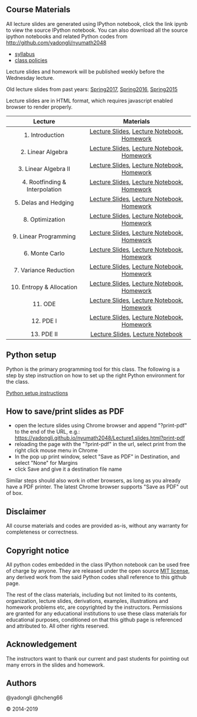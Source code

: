 ## Course Materials

All lecture slides are generated using IPython notebook, click the link ipynb to view the source
IPython notebook. You can also download all the source ipython notebooks and related Python codes from 
http://github.com/yadongli/nyumath2048 

* [syllabus](http://nbviewer.jupyter.org/github/yadongli/nyumath2048/blob/master/syllabus.ipynb)
* [class policies](http://nbviewer.ipython.org/github/yadongli/nyumath2048/blob/master/ClassPolicies.ipynb)

Lecture slides and homework will be published weekly before the Wednesday lecture. 

Old lecture slides from past years:  [Spring2017](http://yadongli.github.io/nyumath2048/2017Spring/), [Spring2016](http://yadongli.github.io/nyumath2048/2016Spring/),  [Spring2015](http://yadongli.github.io/nyumath2048/2015Spring/)

Lecture slides are in HTML format, which requires javascript enabled browser to render properly. 


| Lecture | Materials |
| :---: | :---: |
| 1. Introduction | [Lecture Slides](Lecture1.slides.html),  [Lecture Notebook](http://nbviewer.ipython.org/github/yadongli/nyumath2048/blob/master/Lecture1.ipynb), [Homework](http://nbviewer.ipython.org/github/yadongli/nyumath2048/blob/master/Homework1.ipynb) |
| 2. Linear Algebra | [Lecture Slides](Lecture2.slides.html),  [Lecture Notebook](http://nbviewer.ipython.org/github/yadongli/nyumath2048/blob/master/Lecture2.ipynb), [Homework](http://nbviewer.ipython.org/github/yadongli/nyumath2048/blob/master/Homework2.ipynb) |
| 3. Linear Algebra II | [Lecture Slides](Lecture3.slides.html),  [Lecture Notebook](http://nbviewer.ipython.org/github/yadongli/nyumath2048/blob/master/Lecture3.ipynb), [Homework](http://nbviewer.ipython.org/github/yadongli/nyumath2048/blob/master/Homework3.ipynb) |
| 4. Rootfinding & Interpolation | [Lecture Slides](Lecture4.slides.html),  [Lecture Notebook](http://nbviewer.ipython.org/github/yadongli/nyumath2048/blob/master/Lecture4.ipynb), [Homework](http://nbviewer.ipython.org/github/yadongli/nyumath2048/blob/master/Homework4.ipynb) |
| 5. Delas and Hedging  | [Lecture Slides](Lecture5.slides.html),  [Lecture Notebook](http://nbviewer.ipython.org/github/yadongli/nyumath2048/blob/master/Lecture5.ipynb), [Homework](http://nbviewer.ipython.org/github/yadongli/nyumath2048/blob/master/Homework5.ipynb) |
| 8. Optimization  | [Lecture Slides](Lecture8.slides.html),  [Lecture Notebook](http://nbviewer.ipython.org/github/yadongli/nyumath2048/blob/master/Lecture8.ipynb), [Homework](http://nbviewer.ipython.org/github/yadongli/nyumath2048/blob/master/Homework8.ipynb) |
| 9. Linear Programming  | [Lecture Slides](Lecture9.slides.html),  [Lecture Notebook](http://nbviewer.ipython.org/github/yadongli/nyumath2048/blob/master/Lecture9.ipynb), [Homework](http://nbviewer.ipython.org/github/yadongli/nyumath2048/blob/master/Homework9.ipynb) |
| 6. Monte Carlo  | [Lecture Slides](Lecture6.slides.html),  [Lecture Notebook](http://nbviewer.ipython.org/github/yadongli/nyumath2048/blob/master/Lecture6.ipynb), [Homework](http://nbviewer.ipython.org/github/yadongli/nyumath2048/blob/master/Homework6.ipynb) |
| 7. Variance Reduction  | [Lecture Slides](Lecture7.slides.html),  [Lecture Notebook](http://nbviewer.ipython.org/github/yadongli/nyumath2048/blob/master/Lecture7.ipynb), [Homework](http://nbviewer.ipython.org/github/yadongli/nyumath2048/blob/master/Homework7.ipynb) |
| 10. Entropy & Allocation  | [Lecture Slides](Lecture10.slides.html),  [Lecture Notebook](http://nbviewer.ipython.org/github/yadongli/nyumath2048/blob/master/Lecture10.ipynb), [Homework](http://nbviewer.ipython.org/github/yadongli/nyumath2048/blob/master/Homework10.ipynb) |
| 11. ODE  | [Lecture Slides](Lecture11.slides.html),  [Lecture Notebook](http://nbviewer.ipython.org/github/yadongli/nyumath2048/blob/master/Lecture11.ipynb), [Homework](http://nbviewer.ipython.org/github/yadongli/nyumath2048/blob/master/Homework11.ipynb) |
| 12. PDE I  | [Lecture Slides](Lecture12.slides.html),  [Lecture Notebook](http://nbviewer.ipython.org/github/yadongli/nyumath2048/blob/master/Lecture12.ipynb), [Homework](http://nbviewer.ipython.org/github/yadongli/nyumath2048/blob/master/Homework12.ipynb) |
| 13. PDE II  | [Lecture Slides](Lecture13.slides.html),  [Lecture Notebook](http://nbviewer.ipython.org/github/yadongli/nyumath2048/blob/master/Lecture13.ipynb) |

<!---
| 9. Variance Reduction | <a href="Lecture7.slides.html">lecture slides</a> (<a href=http://nbviewer.ipython.org/github/yadongli/nyumath2048/blob/master/Lecture7.ipynb>ipynb</a>), <a href=http://nbviewer.ipython.org/github/yadongli/nyumath2048/blob/master/Homework7.ipynb>homework</a> | @yadongli |
| 10. Entropy & Allocation | <a href="Lecture10.slides.html">lecture slides</a> (<a href=http://nbviewer.ipython.org/github/yadongli/nyumath2048/blob/master/Lecture10.ipynb>ipynb</a>), <a href=http://nbviewer.ipython.org/github/yadongli/nyumath2048/blob/master/Homework10.ipynb>homework</a> | @yadongli |
| 11. ODE | <a href="Lecture11.slides.html">lecture slides</a> (<a href=http://nbviewer.ipython.org/github/yadongli/nyumath2048/blob/master/Lecture11.ipynb>ipynb</a>), <a href=http://nbviewer.ipython.org/github/yadongli/nyumath2048/blob/master/Homework11.ipynb>homework</a> | @hcheng66 |
| 12. PDE | <a href="Lecture12.slides.html">lecture slides</a> (<a href=http://nbviewer.ipython.org/github/yadongli/nyumath2048/blob/master/Lecture12.ipynb>ipynb</a>), <a href=http://nbviewer.ipython.org/github/yadongli/nyumath2048/blob/master/Homework12.ipynb>homework</a> | @hcheng66 |
| 13. PDE II | <a href="Lecture13.slides.html">lecture slides</a> (<a href=http://nbviewer.ipython.org/github/yadongli/nyumath2048/blob/master/Lecture13.ipynb>ipynb</a>), <a href=http://nbviewer.ipython.org/github/yadongli/nyumath2048/blob/master/Homework8.ipynb>homework</a> |
</center>
--->

## Python setup

Python is the primary programming tool for this class. The following is a step by step instruction on how to set up the right Python environment for the class.

[Python setup instructions](http://nbviewer.ipython.org/github/yadongli/nyumath2048/blob/master/PythonSetup.ipynb)

## How to save/print slides as PDF

* open the lecture slides using Chrome browser and append "?print-pdf" to the end of the URL, e.g.:
 <a href="Lecture1.slides.html?print-pdf">https://yadongli.github.io/nyumath2048/Lecture1.slides.html?print-pdf</a> 
* reloading the page with the "?print-pdf" in the url, select print from the right click mouse menu in Chrome
* In the pop up print window, select "Save as PDF" in Destination, and select "None" for Margins
* click Save and give it a destination file name 

Similar steps should also work in other browsers, as long as you already have a PDF printer. The latest Chrome browser supports "Save as PDF" out of box. 
 
## Disclaimer
All course materials and codes are provided as-is, without any warranty for completeness or correctness. 

## Copyright notice

All python codes embedded in the class IPython notebook can be used free of charge by anyone. They are released under the open source [MIT license](https://opensource.org/licenses/MIT), any derived work from the said Python codes shall reference to this github page. 

The rest of the class materials, including but not limited to its contents, organization, lecture slides, derivations, 
examples, illustrations and homework problems etc, are copyrighted by the instructors. Permissions are granted for
any educational institutions to use these class materials for educational purposes, conditioned on that this github 
page is referenced and attributed to. All other rights reserved.

## Acknowledgement
The instructors want to thank our current and past students for pointing out many errors in the slides and homework. 

## Authors
@yadongli @hcheng66

&copy; 2014-2019
